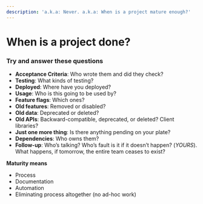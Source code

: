 ```yaml
---
description: 'a.k.a: Never. a.k.a: When is a project mature enough?'
---
```


# When is a project done?

### Try and answer these questions

* **Acceptance Criteria**: Who wrote them and did they check? 
* **Testing**: What kinds of testing?
* **Deployed**: Where have you deployed?
* **Usage**: Who is this going to be used by?
* **Feature flags**: Which ones?
* **Old features**: Removed or disabled?
* **Old data**: Deprecated or deleted?
* **Old APIs**: Backward-compatible, deprecated, or deleted? Client libraries?
* **Just one more thing**: Is there anything pending on your plate?
* **Dependencies**: Who owns them?
* **Follow-up**: Who’s talking? Who’s fault is it if it doesn’t happen? \(_YOURS_\). What happens, if tomorrow, the entire team ceases to exist?

**Maturity means**

* Process
* Documentation
* Automation
* Eliminating process altogether \(no ad-hoc work\)



